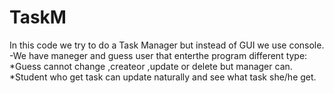 # TaskM

In this code we try to do a Task Manager but instead of GUI we use console.
 <br /> -We have maneger and guess user that enterthe program different type:
    <br /> *Guess cannot change ,createor ,update or delete but manager can.
    <br /> *Student who get task can update naturally and see what task she/he get.
